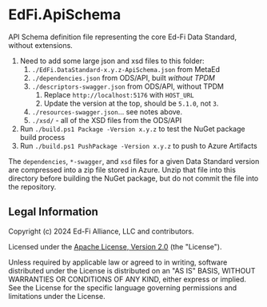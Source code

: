 # EdFi.ApiSchema

API Schema definition file representing the core Ed-Fi Data Standard, without extensions.

1. Need to add some large json and xsd files to this folder:
   1. `./EdFi.DataStandard-x.y.z-ApiSchema.json` from MetaEd
   2. `./dependencies.json` from ODS/API, built _without TPDM_
   3. `./descriptors-swagger.json` from ODS/API, without TPDM
      1. Replace `http://localhost:5176` with `HOST_URL`
      2. Update the version at the top, should be `5.1.0`, not `3`.
   4. `./resources-swagger.json`... see notes above.
   5. `./xsd/` - all of the XSD files from the ODS/API
2. Run `./build.ps1 Package -Version x.y.z` to test the NuGet package build process
3. Run `./build.ps1 PushPackage -Version x.y.z` to push to Azure Artifacts

The `dependencies`, `*-swagger`, and `xsd` files for a given Data Standard version are
compressed into a zip file stored in Azure. Unzip that file into this directory before
building the NuGet package, but do not commit the file into the repository.

## Legal Information

Copyright (c) 2024 Ed-Fi Alliance, LLC and contributors.

Licensed under the [Apache License, Version 2.0](LICENSE) (the "License").

Unless required by applicable law or agreed to in writing, software
distributed under the License is distributed on an "AS IS" BASIS,
WITHOUT WARRANTIES OR CONDITIONS OF ANY KIND, either express or implied.
See the License for the specific language governing permissions and
limitations under the License.
